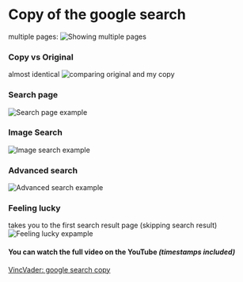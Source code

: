 # Copy of the google search
multiple pages:
![Showing multiple pages](https://media.giphy.com/media/T7JzADSunE5wI2mm4a/giphy.gif)

### Copy vs Original
almost identical
![comparing original and my copy](https://media.giphy.com/media/tCYAsJcj77Apgut7H7/giphy.gif)

### Search page
![Search page example](https://media.giphy.com/media/mNrB5poqIzYedJa4F5/giphy.gif)

### Image Search
![Image search example](https://media.giphy.com/media/UJ6b6AKA6pk1WphyBC/giphy.gif)

### Advanced search 
![Advanced search example](https://media.giphy.com/media/ZrhZYXFRpczCkdq8W7/giphy.gif)

### Feeling lucky 
takes you to the first search result page (skipping search result)
![Feeling lucky expample](https://media.giphy.com/media/7SkRQir65iBA38LlIF/giphy.gif)

#### You can watch the full video on the YouTube *(timestamps included)*
[VincVader: google search copy](https://www.youtube.com/watch?v=ZiCVcxR0Rwg)
